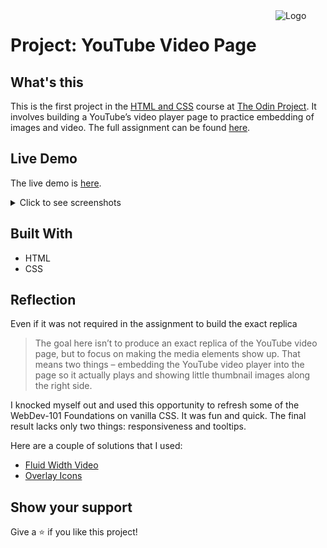 <!-- PROJECT LOGO -->
<a href="https://www.theodinproject.com">
  <img align="right" width="80" height="80" src="https://www.theodinproject.com/assets/odin-logo-2d729f16279e9fc3b58ce847eacf07f883bdfc95eb23bb5064ed59d36ef551d6.svg" alt="Logo">
</a>

# Project: YouTube Video Page

## What's this

This is the first project in the [HTML and CSS](https://www.theodinproject.com/courses/html-and-css) course at [The Odin Project](https://www.theodinproject.com/). It involves building a YouTube’s video player page to practice embedding of images and video. The full assignment can be found [here](https://www.theodinproject.com/courses/html-and-css/lessons/embedding-images-and-video).

## Live Demo

The live demo is [here](https://pandenok.github.io/youtube-video-player-page/). 

<details>
  <summary>Click to see screenshots</summary>

  <p float="left">
    <img src="images/YouTube Video Page.png" alt="YouTube video player webpage screenshot">
  </p>
</details>  

## Built With

- HTML
- CSS

## Reflection

Even if it was not required in the assignment to build the exact replica

> The goal here isn’t to produce an exact replica of the YouTube video page, but to focus on making the media elements show up. That means two things – embedding the YouTube video player into the page so it actually plays and showing little thumbnail images along the right side. 

I knocked myself out and used this opportunity to refresh some of the WebDev-101 Foundations on vanilla CSS.
It was fun and quick. The final result lacks only two things: responsiveness and tooltips.  

Here are a couple of solutions that I used:
- [Fluid Width Video](https://css-tricks.com/fluid-width-video/)
- [Overlay Icons](https://www.w3schools.com/howto/howto_css_image_overlay_icon.asp)

## Show your support

Give a :star: if you like this project!